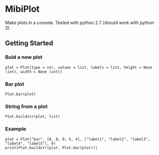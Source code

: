 # MibiPlot
Make plots in a console. Tested with python 2.7 (should work with python 3).
## Getting Started
### Buid a new plot
`plot = Plot(type = str, values = list, labels = list, height = None (int), width = None (int))`
### Bar plot
`Plot.bar(plot)`
### String from a plot
`Plot.buildstr(plot, list)`
### Example
```
plot = Plot("bar", [6, 8, 9, 5, 4], ["label1", "label2", "label3", "label4", "label5"], 9)
print(Plot.buildstr(plot, Plot.bar(plot)))
```
